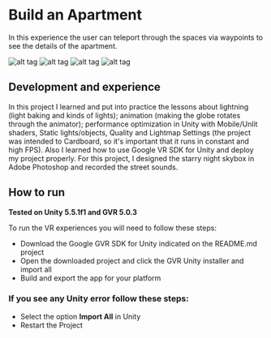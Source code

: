 # Build an Apartment

In this experience the user can teleport through the spaces via waypoints to see the details of the apartment.

![alt tag](https://github.com/devreis/Udacity-VRDeveloper/blob/master/Build%20an%20Apartment/Screenshots/DoorView.png?raw=true)
![alt tag](https://github.com/devreis/Udacity-VRDeveloper/blob/master/Build%20an%20Apartment/Screenshots/Globeview.png?raw=true)
![alt tag](https://github.com/devreis/Udacity-VRDeveloper/blob/master/Build%20an%20Apartment/Screenshots/KitchenView.png?raw=true)
![alt tag](https://github.com/devreis/Udacity-VRDeveloper/blob/master/Build%20an%20Apartment/Screenshots/RoomView.png?raw=true) 


## Development and experience

In this project I learned and put into practice the lessons about lightning (light baking and kinds of lights); animation (making the globe rotates through the animator); performance optimization in Unity with Mobile/Unlit shaders, Static lights/objects, Quality and Lightmap Settings (the project was intended to Cardboard, so it's important that it runs in constant and high FPS).  Also I learned how to use Google VR SDK for Unity and deploy my project properly.
For this project, I designed the starry night skybox in Adobe Photoshop and recorded the street sounds.

## How to run

**Tested on Unity 5.5.1f1 and GVR 5.0.3**

To run the VR experiences you will need to follow these steps:

- Download the Google GVR SDK for Unity indicated on the README.md project 
- Open the downloaded project and click the GVR Unity installer and import all
- Build and export the app for your platform 

### If you see any Unity error follow these steps:

- Select the option **Import All** in Unity
- Restart the Project


